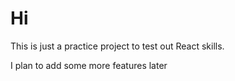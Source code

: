# Hi
This is just a practice project to test out React skills.

I plan to add some more features later